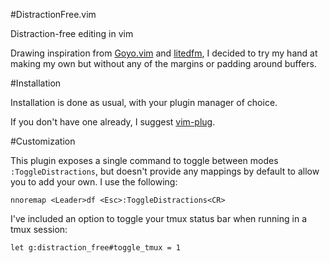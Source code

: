 #DistractionFree.vim

Distraction-free editing in vim

Drawing inspiration from [Goyo.vim](https://github.com/junegunn/goyo.vim) and [litedfm](https://github.com/bilalq/lite-dfm), I decided to try my hand at making my own but without any of the margins or padding around buffers.

#Installation

Installation is done as usual, with your plugin manager of choice.

If you don't have one already, I suggest [vim-plug](https://github.com/junegunn/vim-plug).

#Customization

This plugin exposes a single command to toggle between modes `:ToggleDistractions`, but doesn't provide any mappings by default to allow you to add your own. I use the following:

    nnoremap <Leader>df <Esc>:ToggleDistractions<CR>

I've included an option to toggle your tmux status bar when running in a tmux session:

    let g:distraction_free#toggle_tmux = 1

